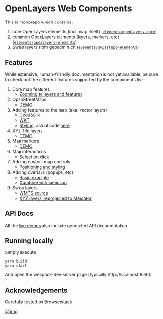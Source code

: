 # OpenLayers Web Components

This is monorepo which contains: 

1. core OpenLayers elements (incl. map itself) ([`elements/openlayers-core`](elements/openlayers-core))
1. common OpenLayers elements (layers, markers, etc) ([`elements/openlayers-elements`](elements/openlayers-elements))
1. Swiss layers from geoadmin.ch ([`elements/swisstopo-elements`](elements/swisstopo-elements))

## Features

While extensive, human-friendly documentation is not yet available, be sure to check out the different features
supported by the components live:

1. Core map features
    * [Zooming to layers and features](https://openlayers-elements.netlify.com/#/elements/ol-map/demos/zoom-to-extent)
1. OpenStreetMaps
    * [DEMO](https://openlayers-elements.netlify.com/#/elements/ol-layer-openstreetmap/demos/standard-map)
1. Adding features to the map (aka. vector layers)
    * [GeoJSON](https://openlayers-elements.netlify.com/#/elements/ol-layer-geojson/demos/demo/select/)
    * [WKT](https://openlayers-elements.netlify.com/#/elements/ol-layer-wkt/demos/demo/wkt/)
    * [Styling](https://openlayers-elements.netlify.com/#/elements/ol-layer-vector/demos/styling), actual code [here](https://github.com/zazuko/openlayers-elements/blob/master/demos/demo/vector-styling/styled-map.js#L53)
1. XYZ Tile layers
    * [DEMO](https://openlayers-elements.netlify.com/#/elements/ol-layer-xyz/demos/demo/xyz/)
1. Map markers
    * [DEMO](https://openlayers-elements.netlify.com/#/elements/ol-marker-icon/demos/demo/markers/)
1. Map interactions
    * [Select on click](https://openlayers-elements.netlify.com/#/elements/ol-select/demos/demo/select/)
1. Adding custom map controls
    * [Positioning and styling](https://openlayers-elements.netlify.com/#/elements/ol-control/demos/demo/control/)
1. Adding overlays (popups, etc)
    * [Basic example](https://openlayers-elements.netlify.com/#/elements/ol-overlay/demos/basic-example)
    * [Combine with selection](https://openlayers-elements.netlify.com/#/elements/ol-overlay/demos/combined-with-ol-select)
1. Swiss layers
    * [WMTS source](https://openlayers-elements.netlify.com/#/elements/swisstopo-wmts/demos/demo/swiss-topo/)
    * [XYZ layers, reprojected to Mercator](https://openlayers-elements.netlify.com/#/elements/swisstopo-reprojected/demos/demo/swiss-reprojected/)

## API Docs

All the [live demos][demo] also include generated API documentation.

## Running locally

Simply execute

```
yarn build
yarn start
```

And open the webpack-dev-server page (typically http://localhost:8080)

[wa]: https://shop.swisstopo.admin.ch/en/products/geoservice/swisstopo_geoservices/WMTS_info
[demo]: https://openlayers-elements.netlify.com/

## Acknowledgements

Carefully tested on Browserstack

[![img](https://github.com/zazuko/openlayers-elements/raw/master/assets/Browserstack-logo%402x.png)](https://www.browserstack.com/open-source)
